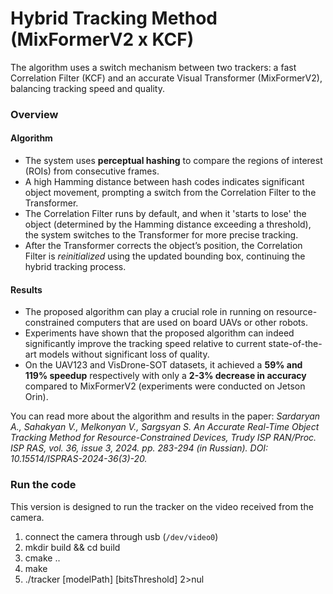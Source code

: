 # Hybrid Tracking Method (MixFormerV2 x KCF)

The algorithm uses a switch mechanism between two trackers: a fast Correlation Filter (KCF) and an accurate Visual Transformer (MixFormerV2), balancing tracking speed and quality.

### Overview

#### Algorithm

- The system uses **perceptual hashing** to compare the regions of interest (ROIs) from consecutive frames. 
- A high Hamming distance between hash codes indicates significant object movement, prompting a switch from the Correlation Filter to the Transformer.
- The Correlation Filter runs by default, and when it 'starts to lose' the object (determined by the Hamming distance exceeding a threshold), the system switches to the Transformer for more precise tracking.
- After the Transformer corrects the object’s position, the Correlation Filter is *reinitialized* using the updated bounding box, continuing the hybrid tracking process.

#### Results

- The proposed algorithm can play a crucial role in running on resource-constrained computers that are used on board UAVs or other robots. 
- Experiments have shown that the proposed algorithm can indeed significantly improve the tracking speed relative to current state-of-the-art models without significant loss of quality. 
- On the UAV123 and VisDrone-SOT datasets, it achieved a **59% and 119% speedup** respectively with only a **2-3% decrease in accuracy** compared to MixFormerV2 (experiments were conducted on Jetson Orin).

You can read more about the algorithm and results in the paper: *Sardaryan A., Sahakyan V., Melkonyan V., Sargsyan S. An Accurate Real-Time Object Tracking Method for Resource-Constrained Devices, Trudy ISP RAN/Proc. ISP RAS, vol. 36, issue 3, 2024. pp. 283-294 (in Russian). DOI: 10.15514/ISPRAS-2024-36(3)-20.*

### Run the code

This version is designed to run the tracker on the video received from the camera.

1. connect the camera through usb (`/dev/video0`)
2. mkdir build && cd build
3. cmake ..
4. make
5. ./tracker [modelPath] [bitsThreshold] 2>nul
